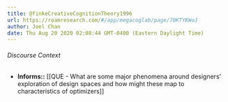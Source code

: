 ```yaml
---
title: @finkeCreativeCognitionTheory1996
url: https://roamresearch.com/#/app/megacoglab/page/70KTYKWoJ
author: Joel Chan
date: Thu Aug 20 2020 02:08:44 GMT-0400 (Eastern Daylight Time)
---
```




###### Discourse Context

- **Informs::** [[QUE - What are some major phenomena around designers' exploration of design spaces and how might these map to characteristics of optimizers]]

